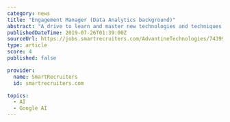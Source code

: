 ```yaml
---
category: news
title: "Engagement Manager (Data Analytics background)"
abstract: "A drive to learn and master new technologies and techniques. · Hands on experience in Deep Learning frameworks such as Tensorflow. · Strong understanding of Machine Learning on AWS Cloud (or equivalent) ..."
publishedDateTime: 2019-07-26T01:39:00Z
sourceUrl: https://jobs.smartrecruiters.com/AdvantineTechnologies/743999692349619-engagement-manager-data-analytics-background-
type: article
score: 4
published: false

provider:
  name: SmartRecruiters
  id: smartrecruiters.com

topics:
  - AI
  - Google AI
---
```

